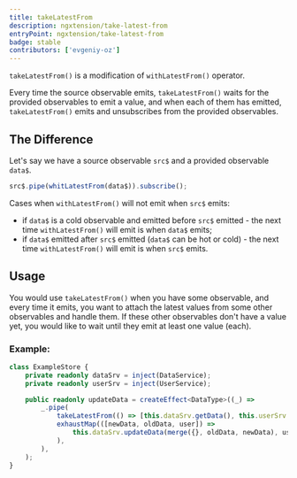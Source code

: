 ```yaml
---
title: takeLatestFrom
description: ngxtension/take-latest-from
entryPoint: ngxtension/take-latest-from
badge: stable
contributors: ['evgeniy-oz']
---
```


`takeLatestFrom()` is a modification of `withLatestFrom()` operator.

Every time the source observable emits, `takeLatestFrom()` waits for the provided observables to emit a value, and when each of them has emitted, `takeLatestFrom()` emits and unsubscribes from the provided observables.

## The Difference

Let's say we have a source observable `src$` and a provided observable `data$`.

```ts
src$.pipe(whitLatestFrom(data$)).subscribe();
```

Cases when `withLatestFrom()` will not emit when `src$` emits:

- if `data$` is a cold observable and emitted before `src$` emitted - the next time `withLatestFrom()` will emit is when `data$` emits;
- if `data$` emitted after `src$` emitted (`data$` can be hot or cold) - the next time `withLatestFrom()` will emit is when `src$` emits.

## Usage

You would use `takeLatestFrom()` when you have some observable, and every time it emits, you want to attach the latest values from some other observables and handle them. If these other observables don't have a value yet, you would like to wait until they emit at least one value (each).

### Example:

```ts
class ExampleStore {
	private readonly dataSrv = inject(DataService);
	private readonly userSrv = inject(UserService);

	public readonly updateData = createEffect<DataType>((_) =>
		_.pipe(
			takeLatestFrom(() => [this.dataSrv.getData(), this.userSrv.getUser()]),
			exhaustMap(([newData, oldData, user]) =>
				this.dataSrv.updateData(merge({}, oldData, newData), user),
			),
		),
	);
}
```
